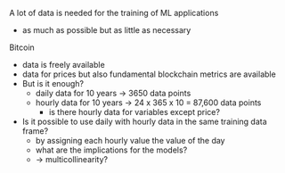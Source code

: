 A lot of data is needed for the training of ML applications
- as much as possible but as little as necessary

Bitcoin
- data is freely available
- data for prices but also fundamental blockchain metrics are available
- But is it enough?
  - daily data for 10 years -> 3650 data points
  - hourly data for 10 years -> 24 x 365 x 10 = 87,600 data points
    - is there hourly data for variables except price?
- Is it possible to use daily with hourly data in the same training data frame?
  - by assigning each hourly value the value of the day
  -  what are the implications for the models?
  -  -> multicollinearity? 









